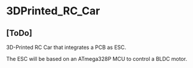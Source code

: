 # 3DPrinted_RC_Car
## [ToDo]
3D-Printed RC Car that integrates a PCB as ESC.

The ESC will be based on an ATmega328P MCU to control a BLDC motor.
